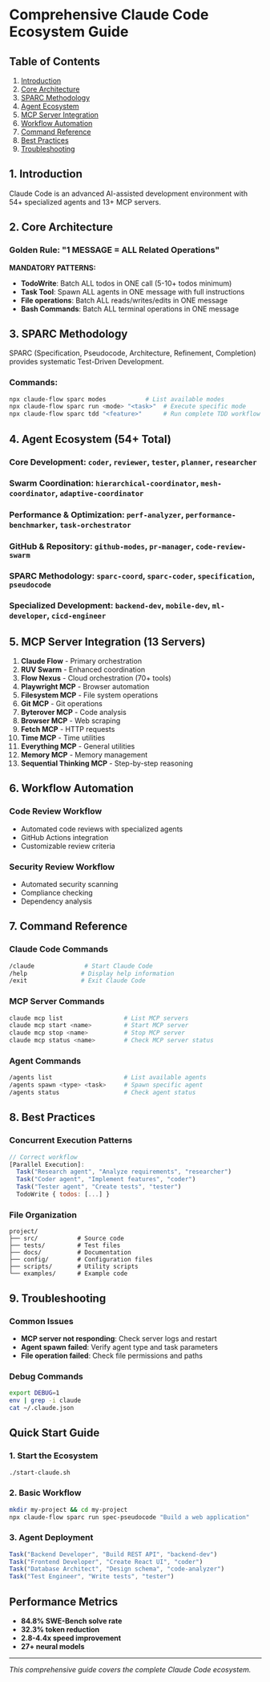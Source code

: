 # Comprehensive Claude Code Ecosystem Guide

## Table of Contents
1. [Introduction](#introduction)
2. [Core Architecture](#core-architecture)
3. [SPARC Methodology](#sparc-methodology)
4. [Agent Ecosystem](#agent-ecosystem)
5. [MCP Server Integration](#mcp-server-integration)
6. [Workflow Automation](#workflow-automation)
7. [Command Reference](#command-reference)
8. [Best Practices](#best-practices)
9. [Troubleshooting](#troubleshooting)

## 1. Introduction
Claude Code is an advanced AI-assisted development environment with 54+ specialized agents and 13+ MCP servers.

## 2. Core Architecture
### Golden Rule: "1 MESSAGE = ALL Related Operations"
**MANDATORY PATTERNS:**
- **TodoWrite**: Batch ALL todos in ONE call (5-10+ todos minimum)
- **Task Tool**: Spawn ALL agents in ONE message with full instructions
- **File operations**: Batch ALL reads/writes/edits in ONE message
- **Bash Commands**: Batch ALL terminal operations in ONE message

## 3. SPARC Methodology
SPARC (Specification, Pseudocode, Architecture, Refinement, Completion) provides systematic Test-Driven Development.

### Commands:
```bash
npx claude-flow sparc modes           # List available modes
npx claude-flow sparc run <mode> "<task>"  # Execute specific mode
npx claude-flow sparc tdd "<feature>"      # Run complete TDD workflow
```

## 4. Agent Ecosystem (54+ Total)
### Core Development: `coder`, `reviewer`, `tester`, `planner`, `researcher`
### Swarm Coordination: `hierarchical-coordinator`, `mesh-coordinator`, `adaptive-coordinator`
### Performance & Optimization: `perf-analyzer`, `performance-benchmarker`, `task-orchestrator`
### GitHub & Repository: `github-modes`, `pr-manager`, `code-review-swarm`
### SPARC Methodology: `sparc-coord`, `sparc-coder`, `specification`, `pseudocode`
### Specialized Development: `backend-dev`, `mobile-dev`, `ml-developer`, `cicd-engineer`

## 5. MCP Server Integration (13 Servers)
1. **Claude Flow** - Primary orchestration
2. **RUV Swarm** - Enhanced coordination
3. **Flow Nexus** - Cloud orchestration (70+ tools)
4. **Playwright MCP** - Browser automation
5. **Filesystem MCP** - File system operations
6. **Git MCP** - Git operations
7. **Byterover MCP** - Code analysis
8. **Browser MCP** - Web scraping
9. **Fetch MCP** - HTTP requests
10. **Time MCP** - Time utilities
11. **Everything MCP** - General utilities
12. **Memory MCP** - Memory management
13. **Sequential Thinking MCP** - Step-by-step reasoning

## 6. Workflow Automation
### Code Review Workflow
- Automated code reviews with specialized agents
- GitHub Actions integration
- Customizable review criteria

### Security Review Workflow
- Automated security scanning
- Compliance checking
- Dependency analysis

## 7. Command Reference
### Claude Code Commands
```bash
/claude              # Start Claude Code
/help               # Display help information
/exit               # Exit Claude Code
```

### MCP Server Commands
```bash
claude mcp list                 # List MCP servers
claude mcp start <name>         # Start MCP server
claude mcp stop <name>          # Stop MCP server
claude mcp status <name>        # Check MCP server status
```

### Agent Commands
```bash
/agents list                    # List available agents
/agents spawn <type> <task>     # Spawn specific agent
/agents status                  # Check agent status
```

## 8. Best Practices
### Concurrent Execution Patterns
```javascript
// Correct workflow
[Parallel Execution]:
  Task("Research agent", "Analyze requirements", "researcher")
  Task("Coder agent", "Implement features", "coder")
  Task("Tester agent", "Create tests", "tester")
  TodoWrite { todos: [...] }
```

### File Organization
```
project/
├── src/           # Source code
├── tests/         # Test files
├── docs/          # Documentation
├── config/        # Configuration files
├── scripts/       # Utility scripts
└── examples/      # Example code
```

## 9. Troubleshooting
### Common Issues
- **MCP server not responding**: Check server logs and restart
- **Agent spawn failed**: Verify agent type and task parameters
- **File operation failed**: Check file permissions and paths

### Debug Commands
```bash
export DEBUG=1
env | grep -i claude
cat ~/.claude.json
```

## Quick Start Guide
### 1. Start the Ecosystem
```bash
./start-claude.sh
```

### 2. Basic Workflow
```bash
mkdir my-project && cd my-project
npx claude-flow sparc run spec-pseudocode "Build a web application"
```

### 3. Agent Deployment
```javascript
Task("Backend Developer", "Build REST API", "backend-dev")
Task("Frontend Developer", "Create React UI", "coder")
Task("Database Architect", "Design schema", "code-analyzer")
Task("Test Engineer", "Write tests", "tester")
```

## Performance Metrics
- **84.8% SWE-Bench solve rate**
- **32.3% token reduction**
- **2.8-4.4x speed improvement**
- **27+ neural models**

---
*This comprehensive guide covers the complete Claude Code ecosystem.*
